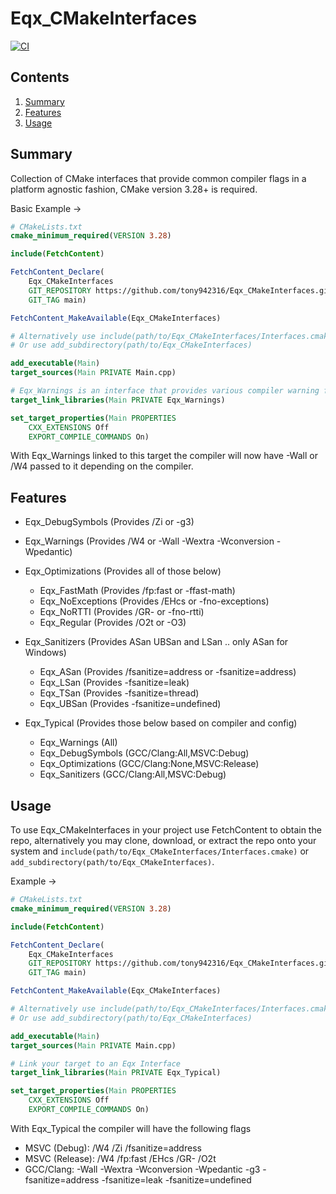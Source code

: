# Eqx_CMakeInterfaces

[![CI](https://github.com/tony942316/Eqx_CMakeInterfaces/actions/workflows/ci.yml/badge.svg?branch=main)](https://github.com/tony942316/Eqx_CMakeInterfaces/actions/workflows/ci.yml)

## Contents

1. [Summary](#summary)
2. [Features](#features)
3. [Usage](#usage)

## Summary <a name="summary"></a>

Collection of CMake interfaces that provide common compiler flags in a platform
agnostic fashion, CMake version 3.28+ is required.

Basic Example ->
```cmake
# CMakeLists.txt
cmake_minimum_required(VERSION 3.28)

include(FetchContent)

FetchContent_Declare(
    Eqx_CMakeInterfaces
    GIT_REPOSITORY https://github.com/tony942316/Eqx_CMakeInterfaces.git
    GIT_TAG main)

FetchContent_MakeAvailable(Eqx_CMakeInterfaces)

# Alternatively use include(path/to/Eqx_CMakeInterfaces/Interfaces.cmake)
# Or use add_subdirectory(path/to/Eqx_CMakeInterfaces)

add_executable(Main)
target_sources(Main PRIVATE Main.cpp)

# Eqx_Warnings is an interface that provides various compiler warning flags
target_link_libraries(Main PRIVATE Eqx_Warnings)

set_target_properties(Main PROPERTIES
    CXX_EXTENSIONS Off
    EXPORT_COMPILE_COMMANDS On)
```
With Eqx_Warnings linked to this target the compiler will now have -Wall or
/W4 passed to it depending on the compiler.

## Features <a name="features"></a>

- Eqx_DebugSymbols      (Provides /Zi or -g3)

- Eqx_Warnings          (Provides /W4 or -Wall -Wextra -Wconversion -Wpedantic)

- Eqx_Optimizations     (Provides all of those below)
    - Eqx_FastMath      (Provides /fp:fast or -ffast-math)
    - Eqx_NoExceptions  (Provides /EHcs or -fno-exceptions)
    - Eqx_NoRTTI        (Provides /GR- or -fno-rtti)
    - Eqx_Regular       (Provides /O2t or -O3)

- Eqx_Sanitizers        (Provides ASan UBSan and LSan .. only ASan for Windows)
    - Eqx_ASan          (Provides /fsanitize=address or -fsanitize=address)
    - Eqx_LSan          (Provides -fsanitize=leak)
    - Eqx_TSan          (Provides -fsanitize=thread)
    - Eqx_UBSan         (Provides -fsanitize=undefined)

- Eqx_Typical           (Provides those below based on compiler and config)
    - Eqx_Warnings      (All)
    - Eqx_DebugSymbols  (GCC/Clang:All,MSVC:Debug)
    - Eqx_Optimizations (GCC/Clang:None,MSVC:Release)
    - Eqx_Sanitizers    (GCC/Clang:All,MSVC:Debug)

## Usage <a name="usage"></a>

To use Eqx_CMakeInterfaces in your project use FetchContent to obtain the repo,
alternatively you may clone, download, or extract the repo onto your system
and `include(path/to/Eqx_CMakeInterfaces/Interfaces.cmake)` or
`add_subdirectory(path/to/Eqx_CMakeInterfaces)`.

Example ->
```cmake
# CMakeLists.txt
cmake_minimum_required(VERSION 3.28)

include(FetchContent)

FetchContent_Declare(
    Eqx_CMakeInterfaces
    GIT_REPOSITORY https://github.com/tony942316/Eqx_CMakeInterfaces.git
    GIT_TAG main)

FetchContent_MakeAvailable(Eqx_CMakeInterfaces)

# Alternatively use include(path/to/Eqx_CMakeInterfaces/Interfaces.cmake)
# Or use add_subdirectory(path/to/Eqx_CMakeInterfaces)

add_executable(Main)
target_sources(Main PRIVATE Main.cpp)

# Link your target to an Eqx Interface
target_link_libraries(Main PRIVATE Eqx_Typical)

set_target_properties(Main PROPERTIES
    CXX_EXTENSIONS Off
    EXPORT_COMPILE_COMMANDS On)
```

With Eqx_Typical the compiler will have the following flags
- MSVC (Debug): /W4 /Zi /fsanitize=address
- MSVC (Release): /W4 /fp:fast /EHcs /GR- /O2t
- GCC/Clang: -Wall -Wextra -Wconversion -Wpedantic -g3 -fsanitize=address
-fsanitize=leak -fsanitize=undefined
